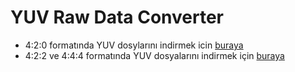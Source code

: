 # YUV Raw Data Converter
- 4:2:0 formatında YUV dosylarını indirmek icin [buraya](http://trace.eas.asu.edu/yuv/index.html)
- 4:2:2 ve 4:4:4 formatında YUV dosyalarını indirmek için [buraya](http://samples.mplayerhq.hu/raw-video/)
